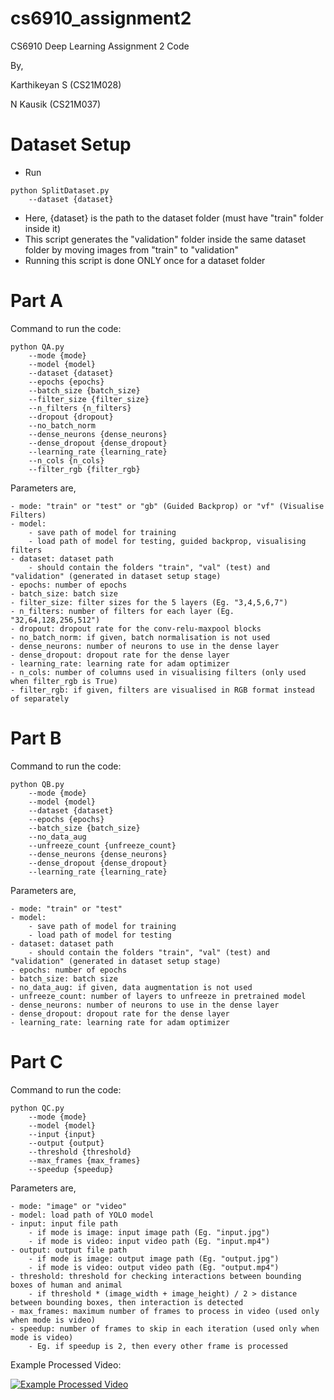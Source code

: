 # cs6910_assignment2
CS6910 Deep Learning Assignment 2 Code

By,

Karthikeyan S (CS21M028)

N Kausik (CS21M037)

# Dataset Setup
- Run 
```shell
python SplitDataset.py 
    --dataset {dataset}
```
- Here, {dataset} is the path to the dataset folder (must have "train" folder inside it)
- This script generates the "validation" folder inside the same dataset folder by moving images from "train" to "validation"
- Running this script is done ONLY once for a dataset folder

# Part A
Command to run the code:
```shell
python QA.py 
    --mode {mode} 
    --model {model}
    --dataset {dataset}
    --epochs {epochs}
    --batch_size {batch_size}
    --filter_size {filter_size}
    --n_filters {n_filters}
    --dropout {dropout}
    --no_batch_norm
    --dense_neurons {dense_neurons}
    --dense_dropout {dense_dropout}
    --learning_rate {learning_rate}
    --n_cols {n_cols}
    --filter_rgb {filter_rgb}
```

Parameters are,

    - mode: "train" or "test" or "gb" (Guided Backprop) or "vf" (Visualise Filters)
    - model:
        - save path of model for training
        - load path of model for testing, guided backprop, visualising filters
    - dataset: dataset path
        - should contain the folders "train", "val" (test) and "validation" (generated in dataset setup stage)
    - epochs: number of epochs
    - batch_size: batch size
    - filter_size: filter sizes for the 5 layers (Eg. "3,4,5,6,7")
    - n_filters: number of filters for each layer (Eg. "32,64,128,256,512")
    - dropout: dropout rate for the conv-relu-maxpool blocks
    - no_batch_norm: if given, batch normalisation is not used
    - dense_neurons: number of neurons to use in the dense layer
    - dense_dropout: dropout rate for the dense layer
    - learning_rate: learning rate for adam optimizer
    - n_cols: number of columns used in visualising filters (only used when filter_rgb is True)
    - filter_rgb: if given, filters are visualised in RGB format instead of separately

# Part B
Command to run the code:
```shell
python QB.py 
    --mode {mode} 
    --model {model}
    --dataset {dataset}
    --epochs {epochs}
    --batch_size {batch_size}
    --no_data_aug
    --unfreeze_count {unfreeze_count}
    --dense_neurons {dense_neurons}
    --dense_dropout {dense_dropout}
    --learning_rate {learning_rate}
```

Parameters are,

    - mode: "train" or "test"
    - model:
        - save path of model for training
        - load path of model for testing
    - dataset: dataset path
        - should contain the folders "train", "val" (test) and "validation" (generated in dataset setup stage)
    - epochs: number of epochs
    - batch_size: batch size
    - no_data_aug: if given, data augmentation is not used
    - unfreeze_count: number of layers to unfreeze in pretrained model
    - dense_neurons: number of neurons to use in the dense layer
    - dense_dropout: dropout rate for the dense layer
    - learning_rate: learning rate for adam optimizer

# Part C
Command to run the code:
```shell
python QC.py 
    --mode {mode} 
    --model {model}
    --input {input}
    --output {output}
    --threshold {threshold}
    --max_frames {max_frames}
    --speedup {speedup}
```

Parameters are,

    - mode: "image" or "video"
    - model: load path of YOLO model
    - input: input file path
        - if mode is image: input image path (Eg. "input.jpg")
        - if mode is video: input video path (Eg. "input.mp4")
    - output: output file path
        - if mode is image: output image path (Eg. "output.jpg")
        - if mode is video: output video path (Eg. "output.mp4")
    - threshold: threshold for checking interactions between bounding boxes of human and animal
        - if threshold * (image_width + image_height) / 2 > distance between bounding boxes, then interaction is detected
    - max_frames: maximum number of frames to process in video (used only when mode is video)
    - speedup: number of frames to skip in each iteration (used only when mode is video)
        - Eg. if speedup is 2, then every other frame is processed

Example Processed Video:

[![Example Processed Video](https://img.youtube.com/vi/4egDPyeDbVI/0.jpg)](https://youtu.be/4egDPyeDbVI)